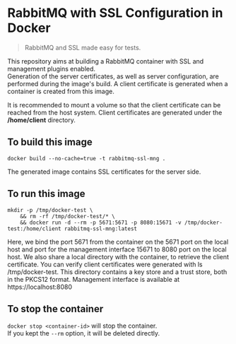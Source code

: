 # RabbitMQ with SSL Configuration in Docker

> RabbitMQ and SSL made easy for tests.


This repository aims at building a RabbitMQ container with SSL and management plugins enabled.  
Generation of the server certificates, as well as server configuration, are performed during
the image's build. A client certificate is generated when a container is created from this image.

It is recommended to mount a volume so that the client certificate can be reached from the
host system. Client certificates are generated under the **/home/client** directory.


## To build this image

```
docker build --no-cache=true -t rabbitmq-ssl-mng .
```

The generated image contains SSL certificates for the server side.


## To run this image

```
mkdir -p /tmp/docker-test \
	&& rm -rf /tmp/docker-test/* \
	&& docker run -d --rm -p 5671:5671 -p 8080:15671 -v /tmp/docker-test:/home/client rabbitmq-ssl-mng:latest
```

Here, we bind the port 5671 from the container on the 5671 port on the local host and port for the management interface 15671 to 8080 port on the local host.
We also share a local directory with the container, to retrieve the client certificate. You can verify client certificates were generated with ls /tmp/docker-test. This directory contains a key store and a trust store, both in the PKCS12 format. Management interface is available at https://localhost:8080



## To stop the container

`docker stop <container-id>` will stop the container.  
If you kept the `--rm` option, it will be deleted directly.


